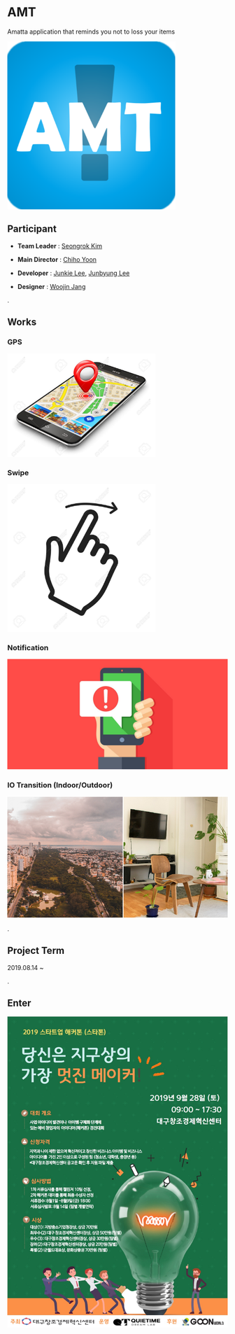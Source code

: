 # AMT
Amatta application that reminds you not to loss your items

<img src="LOGO.png" alt="image" style="zoom:75%;" />

## Participant

* **Team Leader** : [Seongrok Kim](https://github.com/CasselKim)  

* **Main Director** : [Chiho Yoon](https://github.com/YoonChiHo)  

* **Developer** : [Junkie Lee](https://github.com/KNUjun), [Junbyung Lee](https://github.com/LJBang)  

* **Designer** : [Woojin Jang](https://github.com/WooJin16)  

.  

## Works

### GPS

<img src="01.jpg" alt="image" style="zoom:33%;" />

### Swipe

<img src="02.jpg" alt="image" style="zoom:33%;" />

### Notification

<img src="03.jpg">

### IO Transition (Indoor/Outdoor)

![image](04.png)

.  

## Project Term  

2019.08.14 ~  

.  

## Enter

![image](05.jpeg)

